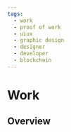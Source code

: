 ```yaml
---
tags:
  - work
  - proof of work
  - uiux
  - graphic design
  - designer
  - developer
  - blockchain
---
```


# Work

## Overview

